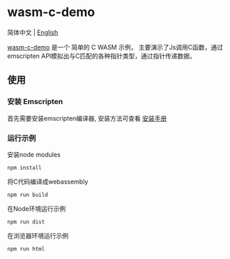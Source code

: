 # wasm-c-demo

简体中文 | [English](./README.md)

[wasm-c-demo](https://github.com/TheoXiong/wasm-c-demo) 是一个 简单的 C WASM 示例，
主要演示了Js调用C函数，通过emscripten API模拟出与C匹配的各种指针类型，通过指针传递数据。

## 使用

### 安装 Emscripten 
首先需要安装emscripten编译器, 安装方法可查看 [安装手册](https://emscripten.org/docs/getting_started/index.html)

### 运行示例
安装node modules
```
npm install
```

将C代码编译成webassembly
```
npm run build 
```

在Node环境运行示例
```
npm run dist
```

在浏览器环境运行示例
```
npm run html
```